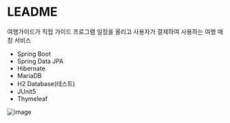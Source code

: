 # LEADME
여행가이드가 직접 가이드 프로그램 일정을 올리고 사용자가 결제하여 사용하는 여행 매칭 서비스

- Spring Boot
- Spring Data JPA
- Hibernate
- MariaDB
- H2 Database(테스트)
- JUnit5
- Thymeleaf

![image](https://user-images.githubusercontent.com/85722378/158574618-2f265df1-6a42-4482-86ca-5166c95990f7.png)
